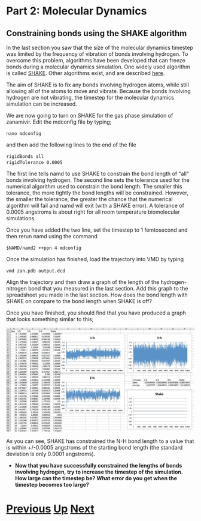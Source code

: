 # Part 2: Molecular Dynamics
## Constraining bonds using the SHAKE algorithm

In the last section you saw that the size of the molecular dynamics timestep was limited by the frequency of vibration of bonds involving hydrogen. To overcome this problem, algorithms have been developed that can freeze bonds during a molecular dynamics simulation. One widely used algorithm is called [SHAKE](http://www.sciencedirect.com/science/article/pii/0021999177900985). Other algorithms exist, and are described [here](http://en.wikipedia.org/wiki/Constraint_algorithm).

The aim of SHAKE is to fix any bonds involving hydrogen atoms, while still allowing all of the atoms to move and vibrate. Because the bonds involving hydrogen are not vibrating, the timestep for the molecular dynamics simulation can be increased.

We are now going to turn on SHAKE for the gas phase simulation of zanamivir. Edit the mdconfig file by typing;

```
nano mdconfig
```

and then add the following lines to the end of the file

```
rigidBonds all
rigidTolerance 0.0005
```

The first line tells namd to use SHAKE to constrain the bond length of "all" bonds involving hydrogen. The second line sets the tolerance used for the numerical algorithm used to constrain the bond length. The smaller this tolerance, the more tightly the bond lengths will be constrained. However, the smaller the tolerance, the greater the chance that the numerical algorithm will fail and namd will exit (with a SHAKE error). A tolerance of 0.0005 angstroms is about right for all room temperature biomolecular simulations.

Once you have added the two line, set the timestep to 1 femtosecond and then rerun namd using the command

```
$NAMD/namd2 ++ppn 4 mdconfig
```

Once the simulation has finished, load the trajectory into VMD by typing

```
vmd zan.pdb output.dcd
```

Align the trajectory and then draw a graph of the length of the hydrogen-nitrogen bond that you measured in the last section. Add this graph to the spreadsheet you made in the last section. How does the bond length with SHAKE on compare to the bond length when SHAKE is off?

Once you have finished, you should find that you have produced a graph that looks something similar to this;

![Image of completed spreadsheet](vmd_shake1.jpg)

As you can see, SHAKE has constrained the N-H bond length to a value that is within +/-0.0005 angstroms of the starting bond length (the standard deviation is only 0.0001 angstroms).

* **Now that you have successfully constrained the lengths of bonds involving hydrogen, try to increase the timestep of the simulation. How large can the timestep be? What error do you get when the timestep becomes too large?**

# [Previous](time.md) [Up](README.md) [Next](protein.md)
